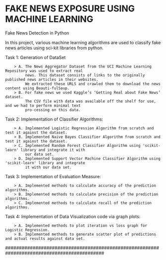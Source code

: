 # FAKE NEWS EXPOSURE USING MACHINE LEARNING

Fake News Detection in Python

In this project, various machine learning algorithms are used to classify fake news articles using sci-kit libraries from python.



 Task 1: Generation of DataSet

		> A. The News Aggregator Dataset from the UCI Machine Learning Repository was used to extract real 
		     news. This dataset consists of links to the originally published news articles in their websites.
			 We extracted these URLS and crawled them to download the news content using Beauti-fulSoup.
		> B. For fake news we used Kaggle’s ‘Getting Real about Fake News’ dataset.
			 The CSV file with data was available off the shelf for use, and we had to perform minimal text
			 pro-cessing on this data.
		  
 Task 2: Implementation of Classifier Algorithms:

		> A. Implemented Logistic Regression Algorithm from scratch and test it against the dataset.
		> B. Implemented Naive Bayes Classifier Algorithm from scratch and test it against the dataset.
		> C. Implemented Random Forest Classifier Algorithm using 'scikit-learn' library and integrate it with 
		     our data set.
		> D. Implemented Support Vector Machine Classifier Algorithm using 'scikit-learn' library and integrate 
		     it with our data set.

 Task 3: Implementation of Evaluation Measure:
 	  
 	  	> A. Implemented methods to calculate accuracy of the prediction algorithms.
		> B. Implemented methods to calculate precision of the prediction algorithms.
		> C. Implemented methods to calculate recall of the prediction algorithms.

Task 4: Implementation of Data Visualization code via graph plots:
	
		> A. Implemented methods to plot iteration vs loss graph for Logistic Regression.
		> B. Implemented methods to generate scatter plot of predictions and actual results against data set.
 	  

		
############################################################################################	















